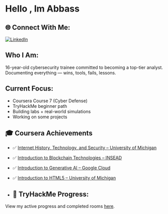 # Hello , Im Abbass

## 🌐 Connect With Me:

[![LinkedIn](https://img.shields.io/badge/LinkedIn-Connect-blue?logo=linkedin&style=for-the-badge)](https://www.linkedin.com/in/abbass-chour-1637302a5)



## Who I Am:
16-year-old cybersecurity trainee committed to becoming a top-tier analyst. Documenting everything — wins, tools, fails, lessons.

## Current Focus:
- Coursera Course 7 (Cyber Defense)
- TryHackMe beginner path
- Building labs + real-world simulations
- Working on some projects 

## 🎓 Coursera Achievements

- ✅ [Internet History, Technology, and Security – University of Michigan](https://www.coursera.org/account/accomplishments/records/5FJMIGSX4WB0)
- ✅ [Introduction to Blockchain Technologies – INSEAD](https://www.coursera.org/account/accomplishments/records/GLEAX5VD3WHC)
- ✅ [Introduction to Generative AI – Google Cloud](https://www.coursera.org/account/accomplishments/records/FVFT4WUKMUAE)
- ✅ [Introduction to HTML5 – University of Michigan](https://www.coursera.org/account/accomplishments/records/TZW7P5MUW5MS)


- ## 🧠 TryHackMe Progress:
View my active progress and completed rooms [here](https://tryhackme.com/p/ashour4).


